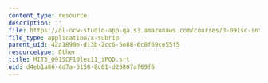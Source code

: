 ```yaml
---
content_type: resource
description: ''
file: https://ol-ocw-studio-app-qa.s3.amazonaws.com/courses/3-091sc-introduction-to-solid-state-chemistry-fall-2010/d4eb1a864d7a51588c01d25807af69f6_MIT3_091SCF10lec11_iPOD.vtt
file_type: application/x-subrip
parent_uid: 42a1890e-d13b-2cc6-5e88-6c8f69ce55f5
resourcetype: Other
title: MIT3_091SCF10lec11_iPOD.srt
uid: d4eb1a86-4d7a-5158-8c01-d25807af69f6
---
```

